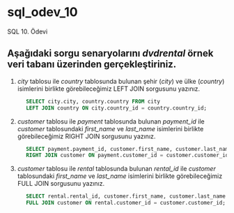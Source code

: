 # sql_odev_10
SQL 10. Ödevi

## Aşağıdaki sorgu senaryolarını *dvdrental* örnek veri tabanı üzerinden gerçekleştiriniz.

1. *city* tablosu ile *country* tablosunda bulunan şehir (*city*) ve ülke (*country*) isimlerini birlikte görebileceğimiz LEFT JOIN sorgusunu yazınız.

```SQL
      SELECT city.city, country.country FROM city
      LEFT JOIN country ON city.country_id = country.country_id;
```

2. *customer* tablosu ile *payment* tablosunda bulunan *payment_id* ile *customer* tablosundaki *first_name* ve *last_name* isimlerini birlikte görebileceğimiz RIGHT JOIN sorgusunu yazınız.

```SQL
      SELECT payment.payment_id, customer.first_name, customer.last_name FROM payment
      RIGHT JOIN customer ON payment.customer_id = customer.customer_id;
```

3. *customer* tablosu ile *rental* tablosunda bulunan *rental_id* ile *customer* tablosundaki *first_name* ve *last_name* isimlerini birlikte görebileceğimiz FULL JOIN sorgusunu yazınız.

```SQL
      SELECT rental.rental_id, customer.first_name, customer.last_name FROM rental
      FULL JOIN customer ON rental.customer_id = customer.customer_id;
```
